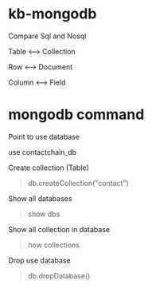 # kb-mongodb

Compare Sql and Nosql

Table <--> Collection

Row <--> Document

Column <--> Field


# mongodb command

Point to use database

  use contactchain_db

Create collection (Table)

> db.createCollection("contact")

Show all databases

> show dbs

Show all collection in database

> how collections

Drop use database

> db.dropDatabase()

